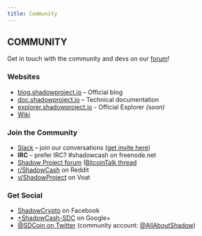 ```yaml
---
title: Community
---
```


## COMMUNITY

<div class="message"> Get in touch with the community and devs on our <a href="https://talk.shadowproject.io/">forum</a>!</div>

### Websites

- [blog.shadowproject.io](http://blog.shadowproject.io/) – Official blog
- [doc.shadowproject.io](http://doc.shadowproject.io/) – Technical documentation
- [explorer.shadowproject.io](http://explorer.shadowproject.io/) - Official Explorer _(soon)_
- [Wiki](http://shadowcash.info/)

### Join the Community

- [Slack](https://shadowproject.slack.com/) – join our conversations ([get invite here](http://shadowproject.herokuapp.com/))
- **IRC** – prefer IRC? #shadowcash on freenode.net
- [Shadow Project forum](https://talk.shadowproject.io/) ([BitcoinTalk thread](https://bitcointalk.org/index.php?topic=745352)
- [r/ShadowCash](http://reddit.com/r/shadowcash) on Reddit
- [v/ShadowProject](https://voat.co/v/ShadowProject/) on Voat

### Get Social

- [ShadowCrypto](https://www.facebook.com/shadowcrypto) on Facebook
- [+ShadowCash-SDC](https://google.com/+ShadowCash-SDC) on Google+
- [@SDCoin on Twitter](https://twitter.com/sdcoin) (community account: [@AllAboutShadow](https://twitter.com/allaboutshadow))
